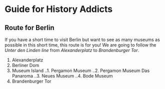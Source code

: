 # Guide for History Addicts 

## Route for Berlin 

If you have a short time to visit Berlin but want to see as many museums as possible in this short time, this route is for you! We are going to follow the *Unter den Linden line* from *Alexanderplatz* to *Brandenburger Tor*.

1. Alexanderplatz
2. Berliner Dom
3. Museum Island
..1. Pergamon Museum
..2. Pergamon Museum Das Panaroma
..3. Neues Museum
..4. Bode Museum
4. Brandenburger Tor